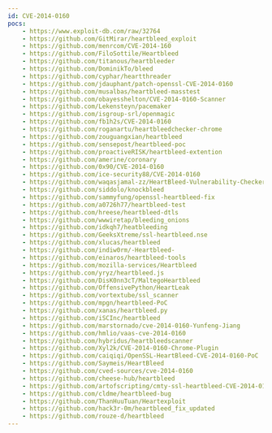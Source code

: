 ```yaml
---
id: CVE-2014-0160
pocs: 
    - https://www.exploit-db.com/raw/32764
    - https://github.com/GitMirar/heartbleed_exploit
    - https://github.com/menrcom/CVE-2014-160
    - https://github.com/FiloSottile/Heartbleed
    - https://github.com/titanous/heartbleeder
    - https://github.com/DominikTo/bleed
    - https://github.com/cyphar/heartthreader
    - https://github.com/jdauphant/patch-openssl-CVE-2014-0160
    - https://github.com/musalbas/heartbleed-masstest
    - https://github.com/obayesshelton/CVE-2014-0160-Scanner
    - https://github.com/Lekensteyn/pacemaker
    - https://github.com/isgroup-srl/openmagic
    - https://github.com/fb1h2s/CVE-2014-0160
    - https://github.com/roganartu/heartbleedchecker-chrome
    - https://github.com/zouguangxian/heartbleed
    - https://github.com/sensepost/heartbleed-poc
    - https://github.com/proactiveRISK/heartbleed-extention
    - https://github.com/amerine/coronary
    - https://github.com/0x90/CVE-2014-0160
    - https://github.com/ice-security88/CVE-2014-0160
    - https://github.com/waqasjamal-zz/HeartBleed-Vulnerability-Checker
    - https://github.com/siddolo/knockbleed
    - https://github.com/sammyfung/openssl-heartbleed-fix
    - https://github.com/a0726h77/heartbleed-test
    - https://github.com/hreese/heartbleed-dtls
    - https://github.com/wwwiretap/bleeding_onions
    - https://github.com/idkqh7/heatbleeding
    - https://github.com/GeeksXtreme/ssl-heartbleed.nse
    - https://github.com/xlucas/heartbleed
    - https://github.com/indiw0rm/-Heartbleed-
    - https://github.com/einaros/heartbleed-tools
    - https://github.com/mozilla-services/Heartbleed
    - https://github.com/yryz/heartbleed.js
    - https://github.com/DisK0nn3cT/MaltegoHeartbleed
    - https://github.com/OffensivePython/HeartLeak
    - https://github.com/vortextube/ssl_scanner
    - https://github.com/mpgn/heartbleed-PoC
    - https://github.com/xanas/heartbleed.py
    - https://github.com/iSCInc/heartbleed
    - https://github.com/marstornado/cve-2014-0160-Yunfeng-Jiang
    - https://github.com/hmlio/vaas-cve-2014-0160
    - https://github.com/hybridus/heartbleedscanner
    - https://github.com/Xyl2k/CVE-2014-0160-Chrome-Plugin
    - https://github.com/caiqiqi/OpenSSL-HeartBleed-CVE-2014-0160-PoC
    - https://github.com/Saymeis/HeartBleed
    - https://github.com/cved-sources/cve-2014-0160
    - https://github.com/cheese-hub/heartbleed
    - https://github.com/artofscripting/cmty-ssl-heartbleed-CVE-2014-0160-HTTP-HTTPS
    - https://github.com/cldme/heartbleed-bug
    - https://github.com/ThanHuuTuan/Heartexploit
    - https://github.com/hack3r-0m/heartbleed_fix_updated
    - https://github.com/rouze-d/heartbleed
---
```

